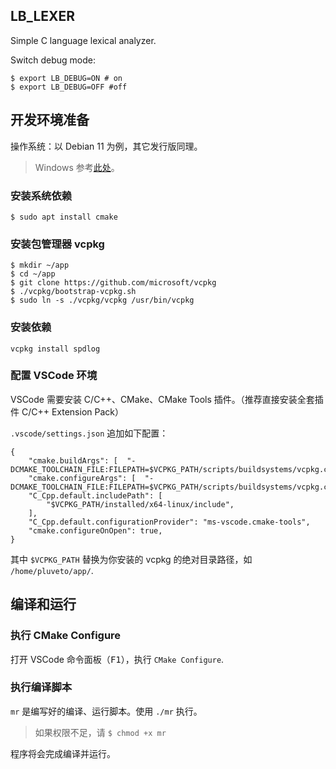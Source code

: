 ## LB_LEXER

Simple C language lexical analyzer.

Switch debug mode:

```console
$ export LB_DEBUG=ON # on
$ export LB_DEBUG=OFF #off
```

## 开发环境准备

操作系统：以 Debian 11 为例，其它发行版同理。

> Windows 参考[此处](https://github.com/microsoft/vcpkg#quick-start-windows)。

### 安装系统依赖

```console
$ sudo apt install cmake
```

### 安装包管理器 vcpkg

```console
$ mkdir ~/app
$ cd ~/app
$ git clone https://github.com/microsoft/vcpkg
$ ./vcpkg/bootstrap-vcpkg.sh
$ sudo ln -s ./vcpkg/vcpkg /usr/bin/vcpkg
```

### 安装依赖

```console
vcpkg install spdlog
```

### 配置 VSCode 环境

VSCode 需要安装 C/C++、CMake、CMake Tools 插件。（推荐直接安装全套插件 C/C++ Extension Pack）

`.vscode/settings.json` 追加如下配置：

```jsonc
{
    "cmake.buildArgs": [  "-DCMAKE_TOOLCHAIN_FILE:FILEPATH=$VCPKG_PATH/scripts/buildsystems/vcpkg.cmake"],
    "cmake.configureArgs": [  "-DCMAKE_TOOLCHAIN_FILE:FILEPATH=$VCPKG_PATH/scripts/buildsystems/vcpkg.cmake"],
    "C_Cpp.default.includePath": [
        "$VCPKG_PATH/installed/x64-linux/include",
    ],
    "C_Cpp.default.configurationProvider": "ms-vscode.cmake-tools",
    "cmake.configureOnOpen": true,
}
```

其中 `$VCPKG_PATH` 替换为你安装的 vcpkg 的绝对目录路径，如 `/home/pluveto/app/`.

## 编译和运行

### 执行 CMake Configure

打开 VSCode 命令面板（<kbd>F1</kbd>），执行 `CMake Configure`.

### 执行编译脚本

`mr` 是编写好的编译、运行脚本。使用 `./mr` 执行。

> 如果权限不足，请 `$ chmod +x mr`

程序将会完成编译并运行。